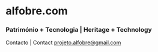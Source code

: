 # alfobre.com

### Património + Tecnologia | Heritage + Technology


Contacto | Contact  projeto.alfobre@gmail.com
